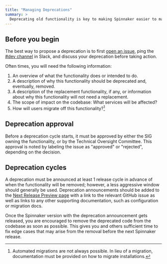 ```yaml
---
title: "Managing Deprecations"
summary: >
  Deprecating old functionality is key to making Spinnaker easier to maintain, but it needs to be done in a way that is as non-disruptive as possible.
---
```




## Before you begin

The best way to propose a deprecation is to first [open an issue](https://github.com/spinnaker/spinnaker/issues/new), ping the [#dev channel](https://spinnakerteam.slack.com/messages/C0DPVDMQE/) in Slack, and discuss your deprecation before taking action.

Often times, you will need the following information:

1. An overview of what the functionality does or intended to do.
1. A description of why this functionality should be deprecated and, eventually, removed.
1. A description of the replacement functionality, if any, or information about why this functionality will not need a replacement.
1. The scope of impact on the codebase: What services will be affected?
1. How will users migrate off this functionality?[^1]

## Deprecation approval

Before a deprecation cycle starts, it must be approved by either the SIG owning the functionality, or by the Technical Oversight Committee.
This approval is noted by labeling the issue as "approved" or "rejected", depending on the decision.

## Deprecation cycles

A deprecation must be announced at least 1 release cycle in advance of when the functionality will be removed; however, a less aggressive window should generally be used.
Deprecation announcements should be added to the [Next Release Preview page](/community/releases/next-release-preview) with a link to the relevant GitHub issue as well as links to any other supporting documentation, such as configuration or migration docs.

Once the Spinnaker version with the deprecation announcement gets released, you are encouraged to remove the deprecated code from the codebase as soon as possible. This gives you and others sufficient time to fix edge cases that may arise from the removal before the next Spinnaker release.

[^1]: Automated migrations are not always possible. In lieu of a migration, documentation must be provided on how to migrate installations.